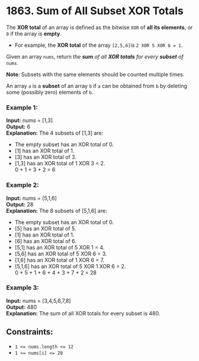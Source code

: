 # 1863. Sum of All Subset XOR Totals

The **XOR total** of an array is defined as the bitwise `XOR` of **all its elements**, or `0` if the array is **empty**.

- For example, the **XOR total** of the array `[2,5,6]`is `2 XOR 5 XOR 6 = 1`.  

Given an array `nums`, return *the **sum** of all **XOR totals** for every **subset** of `nums`.* 

**Note**: Subsets with the same elements should be counted multiple times.

An array `a` is a **subset** of an array `b` if `a` can be obtained from `b` by deleting some (possibly zero) elements of `b`.

### Example 1:
**Input:** nums = [1,3]  
**Output:** 6  
**Explanation:** The 4 subsets of [1,3] are:
- The empty subset has an XOR total of 0.  
- [1] has an XOR total of 1.  
- [3] has an XOR total of 3.
- [1,3] has an XOR total of 1 XOR 3 = 2.  
0 + 1 + 3 + 2 = 6

### Example 2:
**Input:** nums = [5,1,6]  
**Output:** 28  
**Explanation:** The 8 subsets of [5,1,6] are:
- The empty subset has an XOR total of 0.
- [5] has an XOR total of 5.
- [1] has an XOR total of 1.
- [6] has an XOR total of 6.
- [5,1] has an XOR total of 5 XOR 1 = 4.
- [5,6] has an XOR total of 5 XOR 6 = 3.
- [1,6] has an XOR total of 1 XOR 6 = 7.
- [5,1,6] has an XOR total of 5 XOR 1 XOR 6 = 2.  
0 + 5 + 1 + 6 + 4 + 3 + 7 + 2 = 28  

### Example 3:
**Input:** nums = [3,4,5,6,7,8]  
**Output:** 480  
**Explanation:** The sum of all XOR totals for every subset is 480.

## Constraints:
- `1 <= nums.length <= 12`
- `1 <= nums[i] <= 20`